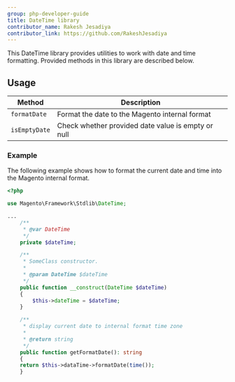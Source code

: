 ```yaml
---
group: php-developer-guide
title: DateTime library
contributor_name: Rakesh Jesadiya
contributor_link: https://github.com/RakeshJesadiya
---
```


This DateTime library provides utilities to work with date and time formatting. Provided methods in this library are described below.

## Usage

|Method|Description|
|--- |--- |
| `formatDate` | Format the date to the Magento internal format |
| `isEmptyDate` | Check whether provided date value is empty or null |

### Example

The following example shows how to format the current date and time into the Magento internal format.

```php
<?php

use Magento\Framework\Stdlib\DateTime;

...
    /**
     * @var DateTime
     */
    private $dateTime;

    /**
     * SomeClass constructor.
     *
     * @param DateTime $dateTime
     */
    public function __construct(DateTime $dateTime)
    {
        $this->dateTime = $dateTime;
    }

    /**
     * display current date to internal format time zone
     *
     * @return string
     */
    public function getFormatDate(): string
    {
    return $this->dataTime->formatDate(time());
    }
```
